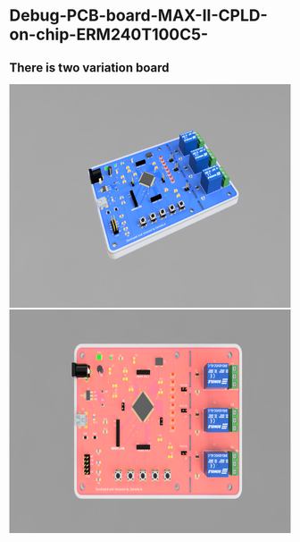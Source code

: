 # Debug-PCB-board-MAX-II-CPLD-on-chip-ERM240T100C5-
##  There is two variation board  
<img src=ImageModel/Debug_board_blue_v0.PNG width="700" height="400"> 
<img src=ImageModel/Debug_board_pink_v1.PNG width="700" height="400">


